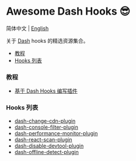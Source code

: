 # Awesome Dash Hooks 😎

简体中文 | [English](./README.md)

关于 [Dash](https://github.com/plotly/dash) hooks 的精选资源集合。

- [教程](#dash-hooks-tutorials)
- [Hooks 列表](#dash-hooks-list)

<div id="dash-hooks-tutorials" />

### 教程

- [基于 Dash Hooks 编写插件](https://dash.plotly.com/dash-plugins-using-hooks)

<div id="dash-hooks-list" />

### Hooks 列表

- [dash-change-cdn-plugin](https://github.com/CNFeffery/dash-change-cdn-plugin)
- [dash-console-filter-plugin](https://github.com/CNFeffery/dash-console-filter-plugin)
- [dash-performance-monitor-plugin](https://github.com/CNFeffery/dash-performance-monitor-plugin)
- [dash-react-scan-plugin](https://github.com/CNFeffery/dash-react-scan-plugin)
- [dash-disable-devtool-plugin](https://github.com/CNFeffery/dash-disable-devtool-plugin)
- [dash-offline-detect-plugin](https://github.com/CNFeffery/dash-offline-detect-plugin)

